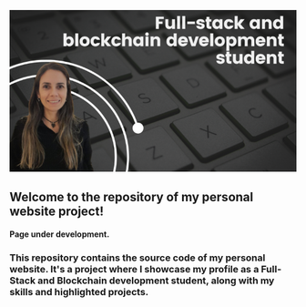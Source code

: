 ![banner](img-home-medium-1.png)

## Welcome to the repository of my personal website project!
#### Page under development.

### This repository contains the source code of my personal website. It's a project where I showcase my profile as a Full-Stack and Blockchain development student, along with my skills and highlighted projects.